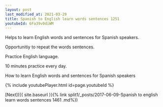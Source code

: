 ```yaml
---
layout: post
last_modified_at: 2021-03-29
title: Spanish to English learn words sentences 1251 
youtubeId: 6Fa39v0diWM
---
```

 
 
Helps to learn English words and sentences for Spanish speakers.

Opportunitiy to repeat the words sentences. 

Practice English language. 
 
10 minutes practice every day. 
 
How to learn English words and sentences for Spanish speakers 
 
{% include youtubePlayer.html id=page.youtubeId %}
 
 
[Next]({{ site.baseurl }}{% link  split1/_posts/2017-06-09-Spanish to english learn words sentences 1461 .md%})
 
